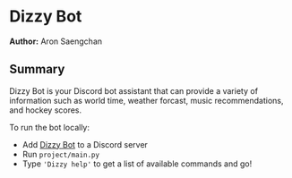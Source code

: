 # Dizzy Bot

**Author:** Aron Saengchan

## Summary

Dizzy Bot is your Discord bot assistant that can provide a variety of information such as world time, weather forcast, music recommendations, and hockey scores.

To run the bot locally:

- Add [Dizzy Bot](https://discord.com/oauth2/authorize?client_id=1169121939869147166&permissions=2183991392320&scope=bot) to a Discord server
- Run `project/main.py`
- Type `'Dizzy help'` to get a list of available commands and go!
